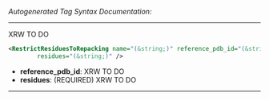 _Autogenerated Tag Syntax Documentation:_

---
XRW TO DO

```xml
<RestrictResiduesToRepacking name="(&string;)" reference_pdb_id="(&string;)"
        residues="(&string;)" />
```

-   **reference_pdb_id**: XRW TO DO
-   **residues**: (REQUIRED) XRW TO DO

---

